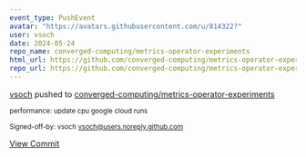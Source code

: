 ```yaml
---
event_type: PushEvent
avatar: "https://avatars.githubusercontent.com/u/814322?"
user: vsoch
date: 2024-05-24
repo_name: converged-computing/metrics-operator-experiments
html_url: https://github.com/converged-computing/metrics-operator-experiments/commit/62ea32fd988d2569efd9e3f92fd82da247ff0ebd
repo_url: https://github.com/converged-computing/metrics-operator-experiments
---
```


<a href='https://github.com/vsoch' target='_blank'>vsoch</a> pushed to <a href='https://github.com/converged-computing/metrics-operator-experiments' target='_blank'>converged-computing/metrics-operator-experiments</a>

<small>performance: update cpu google cloud runs

Signed-off-by: vsoch <vsoch@users.noreply.github.com></small>

<a href='https://github.com/converged-computing/metrics-operator-experiments/commit/62ea32fd988d2569efd9e3f92fd82da247ff0ebd' target='_blank'>View Commit</a>